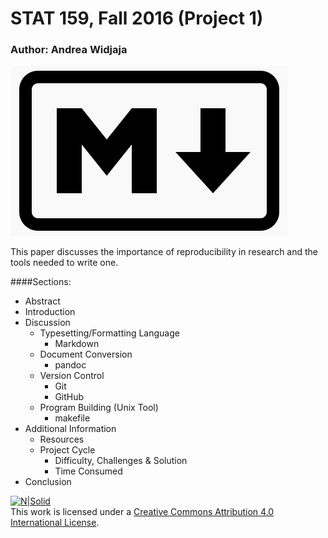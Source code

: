 # STAT 159, Fall 2016 (Project 1)


### Author: Andrea Widjaja

![Stat159](/images/markdown-logo.png) 


This paper discusses the importance of reproducibility in research and the tools needed to write one.

####Sections:  
* Abstract
* Introduction  
* Discussion
    * Typesetting/Formatting Language
        * Markdown
    * Document Conversion
        * pandoc
    * Version Control
        * Git
        * GitHub
    * Program Building (Unix Tool)
        * makefile
* Additional Information
	* Resources
	* Project Cycle
		* Difficulty, Challenges & Solution
		* Time Consumed
* Conclusion




[![N|Solid](https://i.creativecommons.org/l/by/4.0/88x31.png)](http://creativecommons.org/licenses/by/4.0/)  
This work is licensed under a [Creative Commons Attribution 4.0 International License](http://creativecommons.org/licenses/by/4.0/).
